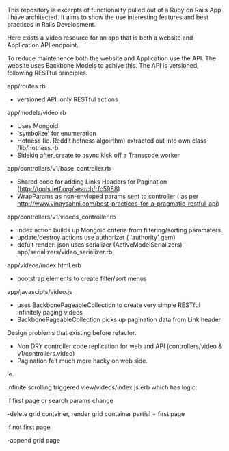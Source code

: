 This repository is excerpts of functionality pulled out of a Ruby on Rails App I have architected. It aims to show the use interesting features and best practices in Rails Development.

Here exists a Video resource for an app that is both a website and Application API endpoint.

To reduce maintenence both the website and Application use the API. The website uses Backbone Models to achive this. The API is versioned, following RESTful principles.


app/routes.rb

- versioned API, only RESTful actions

app/models/video.rb

- Uses Mongoid
- 'symbolize' for enumeration
- Hotness (ie. Reddit hotness algoirthm) extracted out into own class /lib/hotness.rb
- Sidekiq after_create to async kick off a Transcode worker


app/controllers/v1/base_controller.rb

- Shared code for adding Links Headers for Pagination (http://tools.ietf.org/search/rfc5988)
- WrapParams as non-envloped params sent to controller 
 ( as per http://www.vinaysahni.com/best-practices-for-a-pragmatic-restful-api)


app/controllers/v1/videos_controller.rb

- index action builds up Mongoid criteria from filtering/sorting paramaters
- update/destroy actions use authorizer ( 'authority' gem)
- defult render: json uses serializer (ActiveModelSerializers) - app/serializers/video_serializer.rb


app/videos/index.html.erb

- bootstrap elements to create filter/sort menus


app/javascipts/video.js


- uses BackbonePageableCollection to create very simple RESTful infinitely paging videos
- BackbonePageableCollection picks up pagination data from Link header



Design problems that existing before refactor.


- Non DRY controller code replication for web and API  (controllers/video & v1/controllers.video)
- Pagination felt much more hacky on web side.

ie.

infinite scrolling triggered view/videos/index.js.erb which has logic:

if first page or search params change

-delete grid container, render grid container partial + first page

if not first page

-append grid page








